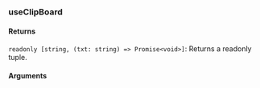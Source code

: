 ### useClipBoard

#### Returns
`readonly [string, (txt: string) => Promise<void>]`: Returns a readonly tuple.

#### Arguments
